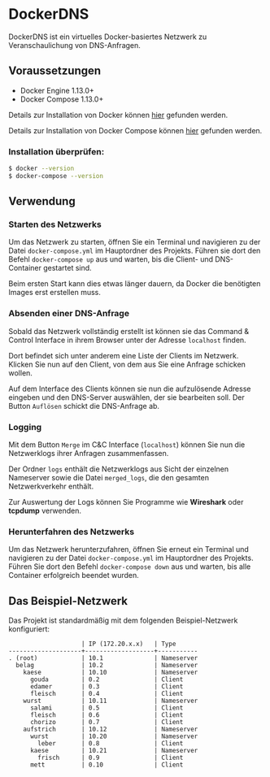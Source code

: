 # DockerDNS
DockerDNS ist ein virtuelles Docker-basiertes Netzwerk zu Veranschaulichung von DNS-Anfragen.

## Voraussetzungen
* Docker Engine 1.13.0+
* Docker Compose 1.13.0+

Details zur Installation von Docker können [hier](https://docs.docker.com/install/#supported-platforms) gefunden werden.

Details zur Installation von Docker Compose können [hier](https://docs.docker.com/compose/install/) gefunden werden.
### Installation überprüfen:
```bash
$ docker --version
$ docker-compose --version
```

## Verwendung
### Starten des Netzwerks
Um das Netzwerk zu starten, öffnen Sie ein Terminal und navigieren zu der Datei `docker-compose.yml` im Hauptordner des Projekts. Führen sie dort den Befehl `docker-compose up` aus und warten, bis die Client- und DNS-Container gestartet sind.

Beim ersten Start kann dies etwas länger dauern, da Docker die benötigten Images erst erstellen muss.

### Absenden einer DNS-Anfrage
Sobald das Netzwerk vollständig erstellt ist können sie das Command & Control Interface in ihrem Browser unter der Adresse `localhost` finden.

Dort befindet sich unter anderem eine Liste der Clients im Netzwerk. Klicken Sie nun auf den Client, von dem aus Sie eine Anfrage schicken wollen.

Auf dem Interface des Clients können sie nun die aufzulösende Adresse eingeben und den DNS-Server auswählen, der sie bearbeiten soll. Der Button `Auflösen` schickt die DNS-Anfrage ab.

### Logging
Mit dem Button `Merge` im C&C Interface (`localhost`) können Sie nun die Netzwerklogs ihrer Anfragen zusammenfassen.

Der Ordner `logs` enthält die Netzwerklogs aus Sicht der einzelnen Nameserver sowie die Datei `merged_logs`, die den gesamten Netzwerkverkehr enthält.

Zur Auswertung der Logs können Sie Programme wie **Wireshark** oder **tcpdump** verwenden.

### Herunterfahren des Netzwerks
Um das Netzwerk herunterzufahren, öffnen Sie erneut ein Terminal und navigieren zu der Datei `docker-compose.yml` im Hauptordner des Projekts. Führen Sie dort den Befehl `docker-compose down` aus und warten, bis alle Container erfolgreich beendet wurden.

## Das Beispiel-Netzwerk
Das Projekt ist standardmäßig mit dem folgenden Beispiel-Netzwerk konfiguriert:


```
                    | IP (172.20.x.x)   | Type
--------------------+-------------------+-----------
. (root)            | 10.1              | Nameserver
  belag             | 10.2              | Nameserver
    kaese           | 10.10             | Nameserver
      gouda         | 0.2               | Client
      edamer        | 0.3               | Client
      fleisch       | 0.4               | Client
    wurst           | 10.11             | Nameserver
      salami        | 0.5               | Client
      fleisch       | 0.6               | Client
      chorizo       | 0.7               | Client
    aufstrich       | 10.12             | Nameserver
      wurst         | 10.20             | Nameserver
        leber       | 0.8               | Client
      kaese         | 10.21             | Nameserver
        frisch      | 0.9               | Client
      mett          | 0.10              | Client
```